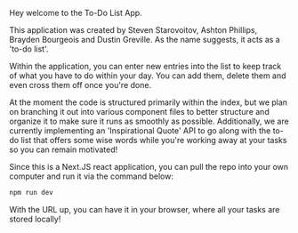 Hey welcome to the To-Do List App.

This application was created by Steven Starovoitov, Ashton Phillips, Brayden Bourgeois and Dustin Greville. As the name suggests, it acts as a 'to-do list'.

Within the application, you can enter new entries into the list to keep track of what you have to do within your day. You can add them, delete them and even cross them off once you're done.

At the moment the code is structured primarily within the index, but we plan on branching it out into various component files to better structure and organize it to make sure it runs as smoothly as possible. Additionally, we are currently implementing an 'Inspirational Quote' API to go along with the to-do list that offers some wise words while you're working away at your tasks so you can remain motivated!

Since this is a Next.JS react application, you can pull the repo into your own computer and run it via the command below:

```bash
npm run dev
```

With the URL up, you can have it in your browser, where all your tasks are stored locally!
